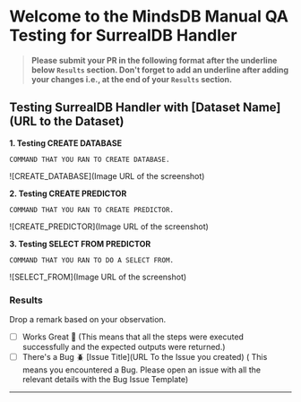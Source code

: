 # Welcome to the MindsDB Manual QA Testing for SurrealDB Handler

> **Please submit your PR in the following format after the underline below `Results` section.
> Don't forget to add an underline after adding your changes i.e., at the end of your `Results` section.**

## Testing SurrealDB Handler with [Dataset Name](URL to the Dataset)

**1. Testing CREATE DATABASE**

```
COMMAND THAT YOU RAN TO CREATE DATABASE.
```

![CREATE_DATABASE](Image URL of the screenshot)

**2. Testing CREATE PREDICTOR**

```
COMMAND THAT YOU RAN TO CREATE PREDICTOR.
```

![CREATE_PREDICTOR](Image URL of the screenshot)

**3. Testing SELECT FROM PREDICTOR**

```
COMMAND THAT YOU RAN TO DO A SELECT FROM.
```

![SELECT_FROM](Image URL of the screenshot)

### Results

Drop a remark based on your observation.
- [ ] Works Great 💚 (This means that all the steps were executed successfully and the expected outputs were returned.)
- [ ] There's a Bug 🪲 [Issue Title](URL To the Issue you created) ( This means you encountered a Bug.
Please open an issue with all the relevant details with the Bug Issue Template)

---